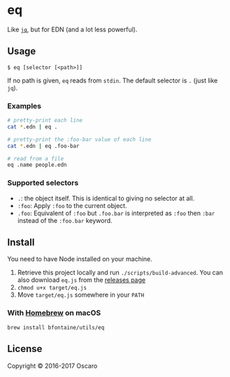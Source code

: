 # eq

Like [`jq`](https://stedolan.github.io/jq/), but for EDN (and a lot less
powerful).

## Usage

```
$ eq [selector [<path>]]
```

If no path is given, `eq` reads from `stdin`. The default selector is `.` (just
like `jq`).

### Examples

```sh
# pretty-print each line
cat *.edn | eq .

# pretty-print the :foo-bar value of each line
cat *.edn | eq .foo-bar

# read from a file
eq .name people.edn
```

### Supported selectors

* `.`: the object itself. This is identical to giving no selector at all.
* `:foo`: Apply `:foo` to the current object.
* `.foo`: Equivalent of `:foo` but `.foo.bar` is interpreted as `:foo` then
  `:bar` instead of the `:foo.bar` keyword.

## Install

You need to have Node installed on your machine.

1. Retrieve this project locally and run `./scripts/build-advanced`. You can
   also download `eq.js` from the [releases page][releases]
2. `chmod u+x target/eq.js`
3. Move `target/eq.js` somewhere in your `PATH`

[releases]: https://github.com/oscaro/eq/releases

### With [Homebrew](https://brew.sh/) on macOS

    brew install bfontaine/utils/eq

## License

Copyright © 2016-2017 Oscaro
